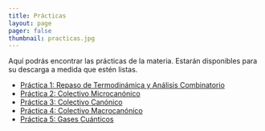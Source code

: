 ```yaml
---
title: Prácticas
layout: page
pager: false
thumbnail: practicas.jpg
---
```


Aquí podrás encontrar las prácticas de la materia.
Estarán disponibles para su descarga a medida que estén listas.

- [Práctica 1: Repaso de Termodinámica y Análisis Combinatorio][practica1]
- [Práctica 2: Colectivo Microcanónico][practica2]
- [Práctica 3: Colectivo Canónico][practica3]
- [Práctica 4: Colectivo Macrocanónico][practica4]
- [Práctica 5: Gases Cuánticos][practica5]


<!--Urls a practicas-->
[practica1]: https://github.com/santisoler/mecanica-estadistica/raw/pdf/practica1.pdf
[practica2]: https://github.com/santisoler/mecanica-estadistica/raw/pdf/practica2.pdf
[practica3]: https://github.com/santisoler/mecanica-estadistica/raw/pdf/practica3.pdf
[practica4]: https://github.com/santisoler/mecanica-estadistica/raw/pdf/practica4.pdf
[practica5]: https://github.com/santisoler/mecanica-estadistica/raw/pdf/practica5.pdf



